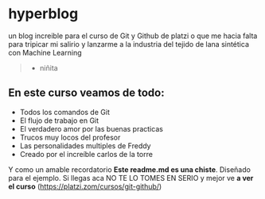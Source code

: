 # hyperblog
un blog increible para el curso de Git y Github de platzi
o que me hacia falta para tripicar mi salirio y lanzarme a la industria del tejido de lana sintética con Machine Learning
> - niñita

## En este curso veamos de todo: 
* Todos los comandos de Git 
* El flujo de trabajo en Git
* El verdadero amor por las buenas practicas
* Trucos muy locos del profesor 
* Las personalidades multiples de Freddy
* Creado por el increíble carlos de la torre

Y como un amable recordatorio **Este readme.md es una chiste**. Diseñado para el ejemplo. Si llegas aca NO TE LO TOMES EN SERIO y mejor ve **a ver el  curso**  (https://platzi.zom/cursos/git-github/)
